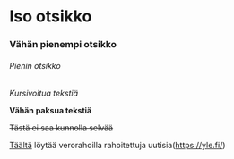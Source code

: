 # Iso otsikko
### Vähän pienempi otsikko
###### Pienin otsikko

*Kursivoitua tekstiä*

__Vähän paksua tekstiä__

~~Tästä ei saa kunnolla selvää~~

[Täältä](https://yle.fi/) löytää verorahoilla rahoitettuja uutisia(https://yle.fi/)

